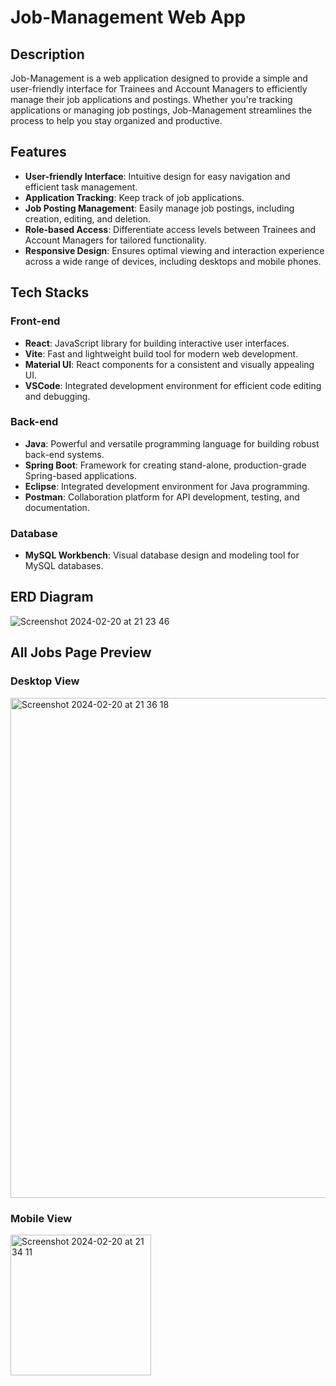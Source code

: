 # Job-Management Web App

## Description
Job-Management is a web application designed to provide a simple and user-friendly interface for Trainees and Account Managers to efficiently manage their job applications and postings. Whether you're tracking applications or managing job postings, Job-Management streamlines the process to help you stay organized and productive.

## Features
- **User-friendly Interface**: Intuitive design for easy navigation and efficient task management.
- **Application Tracking**: Keep track of job applications.
- **Job Posting Management**: Easily manage job postings, including creation, editing, and deletion.
- **Role-based Access**: Differentiate access levels between Trainees and Account Managers for tailored functionality.
- **Responsive Design**: Ensures optimal viewing and interaction experience across a wide range of devices, including desktops and mobile phones.

## Tech Stacks
### Front-end
- **React**: JavaScript library for building interactive user interfaces.
- **Vite**: Fast and lightweight build tool for modern web development.
- **Material UI**: React components for a consistent and visually appealing UI.
- **VSCode**: Integrated development environment for efficient code editing and debugging.

### Back-end
- **Java**: Powerful and versatile programming language for building robust back-end systems.
- **Spring Boot**: Framework for creating stand-alone, production-grade Spring-based applications.
- **Eclipse**: Integrated development environment for Java programming.
- **Postman**: Collaboration platform for API development, testing, and documentation.

### Database
- **MySQL Workbench**: Visual database design and modeling tool for MySQL databases.

## ERD Diagram
![Screenshot 2024-02-20 at 21 23 46](https://github.com/ngoc-bach/job-management/assets/87818976/91494da9-3b9b-42a8-8682-2226e85626d2)

## All Jobs Page Preview
### Desktop View
<img width="800" alt="Screenshot 2024-02-20 at 21 36 18" src="https://github.com/ngoc-bach/job-management/assets/87818976/6447d1b8-8c1d-4064-9af6-26bc4b6298c2">

### Mobile View
<img width="225" alt="Screenshot 2024-02-20 at 21 34 11" src="https://github.com/ngoc-bach/job-management/assets/87818976/d738ef5f-fb38-4348-a57d-900895ba3376">

